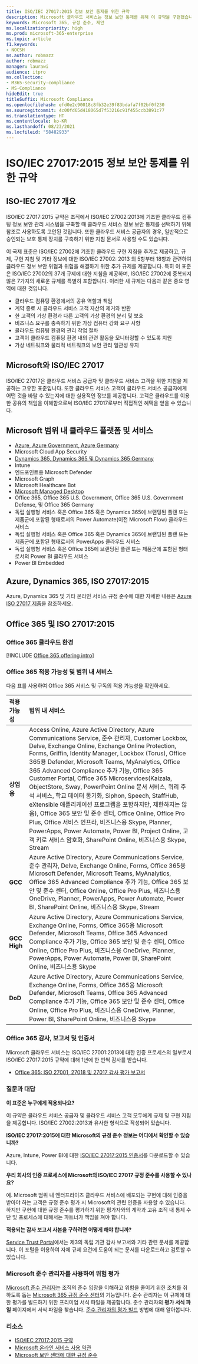 ```yaml
---
title: ISO/IEC 27017:2015 정보 보안 통제를 위한 규약
description: Microsoft 클라우드 서비스는 정보 보안 통제를 위해 이 규약을 구현했습니다.
keywords: Microsoft 365, 규정 준수, 제안
ms.localizationpriority: high
ms.prod: microsoft-365-enterprise
ms.topic: article
f1.keywords:
- NOCSH
ms.author: robmazz
author: robmazz
manager: laurawi
audience: itpro
ms.collection:
- M365-security-compliance
- MS-Compliance
hideEdit: true
titleSuffix: Microsoft Compliance
ms.openlocfilehash: efd0e2c90018c8fb32e39f83bdafa7f02bf0f230
ms.sourcegitcommit: 4c00fd65d418065d7f53216c91f455ccb3891c77
ms.translationtype: HT
ms.contentlocale: ko-KR
ms.lasthandoff: 08/23/2021
ms.locfileid: "58482933"
---
```

# <a name="isoiec-270172015-code-of-practice-for-information-security-controls"></a>ISO/IEC 27017:2015 정보 보안 통제를 위한 규약

## <a name="iso-iec-27017-overview"></a>ISO-IEC 27017 개요

ISO/IEC 27017:2015 규약은 조직에서 ISO/IEC 27002:2013에 기초한 클라우드 컴퓨팅 정보 보안 관리 시스템을 구축할 때 클라우드 서비스 정보 보안 통제를 선택하기 위해 참조로 사용하도록 고안된 것입니다. 또한 클라우드 서비스 공급자의 경우, 일반적으로 승인되는 보호 통제 장치를 구축하기 위한 지침 문서로 사용할 수도 있습니다.

이 국제 표준은 ISO/IEC 27002에 기초한 클라우드 구현 지침을 추가로 제공하고, 규제, 구현 지침 및 기타 정보에 대한 ISO/IEC 27002: 2013 의 5항부터 18항과 관련하여 클라우드 정보 보안 위협과 위험을 해결하기 위한 추가 규제를 제공합니다. 특히 이 표준은 ISO/IEC 27002의 37개 규제에 대한 지침을 제공하며, ISO/IEC 27002에 중복되지 않은 7가지의 새로운 규제를 특별히 포함합니다. 이러한 새 규제는 다음과 같은 중요 영역에 대한 것입니다.

- 클라우드 컴퓨팅 환경에서의 공유 역할과 책임
- 계약 종료 시 클라우드 서비스 고객 자산의 제거와 반환
- 한 고객의 가상 환경과 다른 고객의 가상 환경의 분리 및 보호
- 비즈니스 요구를 충족하기 위한 가상 컴퓨터 강화 요구 사항
- 클라우드 컴퓨팅 환경의 관리 작업 절차
- 고객이 클라우드 컴퓨팅 환경 내의 관련 활동을 모니터링할 수 있도록 지원
- 가상 네트워크와 물리적 네트워크의 보안 관리 일관성 유지

## <a name="microsoft-and-isoiec-27017"></a>Microsoft와 ISO/IEC 27017

ISO/IEC 27017은 클라우드 서비스 공급자 및 클라우드 서비스 고객을 위한 지침을 제공하는 고유한 표준입니다. 또한 클라우드 서비스 고객이 클라우드 서비스 공급자에게 어떤 것을 바랄 수 있는지에 대한 실용적인 정보를 제공합니다. 고객은 클라우드를 이용한 공유의 책임을 이해함으로써 ISO/IEC 27017로부터 직접적인 혜택을 얻을 수 있습니다.

## <a name="microsoft-in-scope-cloud-platforms--services"></a>Microsoft 범위 내 클라우드 플랫폼 및 서비스

- [Azure, Azure Government, Azure Germany](https://aka.ms/AzureCompliance)
- Microsoft Cloud App Security
- [Dynamics 365, Dynamics 365 및 Dynamics 365 Germany](https://aka.ms/d365-compliance-list)
- Intune
- 엔드포인트용 Microsoft Defender
- Microsoft Graph
- Microsoft Healthcare Bot
- [Microsoft Managed Desktop](/microsoft-365/managed-desktop/intro/compliance)
- Office 365, Office 365 U.S. Government, Office 365 U.S. Government Defense, 및 Office 365 Germany
- 독립 실행형 서비스 혹은 Office 365 혹은 Dynamics 365에 브랜딩된 플랜 또는 제품군에 포함된 형태로서의 Power Automate(이전 Microsoft Flow) 클라우드 서비스
- 독립 실행형 서비스 혹은 Office 365 혹은 Dynamics 365에 브랜딩된 플랜 또는 제품군에 포함된 형태로서의 PowerApps 클라우드 서비스
- 독립 실행형 서비스 혹은 Office 365에 브랜딩된 플랜 또는 제품군에 포함된 형태로서의 Power BI 클라우드 서비스
- Power BI Embedded

## <a name="azure-dynamics-365-and-iso-270172015"></a>Azure, Dynamics 365, ISO 27017:2015

Azure, Dynamics 365 및 기타 온라인 서비스 규정 준수에 대한 자세한 내용은 [Azure ISO 27017 제품](/azure/compliance/offerings/offering-iso-27017)을 참조하세요.

## <a name="office-365-and-iso-270172015"></a>Office 365 및 ISO 27017:2015

### <a name="office-365-cloud-environments"></a>Office 365 클라우드 환경

[!INCLUDE [Office 365 offering intro](../includes/o365-offering-introduction.md)]

### <a name="office-365-applicability-and-in-scope-services"></a>Office 365 적용 가능성 및 범위 내 서비스

다음 표를 사용하여 Office 365 서비스 및 구독의 적용 가능성을 확인하세요.

| **적용 가능성** | **범위 내 서비스** |
|:------------------|:----------------------|
| **상업용** | Access Online, Azure Active Directory, Azure Communications Service, 준수 관리자, Customer Lockbox, Delve, Exchange Online, Exchange Online Protection, Forms, Griffin, Identity Manager, Lockbox (Torus), Office 365용 Defender, Microsoft Teams, MyAnalytics, Office 365 Advanced Compliance 추가 기능, Office 365 Customer Portal, Office 365 Microservices(Kaizala, ObjectStore, Sway, PowerPoint Online 문서 서비스, 쿼리 주석 서비스, 학교 데이터 동기화, Siphon, Speech, StaffHub, eXtensible 애플리케이션 프로그램을 포함하지만, 제한하지는 않음), Office 365 보안 및 준수 센터, Office Online, Office Pro Plus, Office 서비스 인프라, 비즈니스용 Skype, Planner, PowerApps, Power Automate, Power BI, Project Online, 고객 키로 서비스 암호화, SharePoint Online, 비즈니스용 Skype, Stream |
| **GCC** | Azure Active Directory, Azure Communications Service, 준수 관리자, Delve, Exchange Online, Forms, Office 365용 Microsoft Defender, Microsoft Teams, MyAnalytics, Office 365 Advanced Compliance 추가 기능, Office 365 보안 및 준수 센터, Office Online, Office Pro Plus, 비즈니스용 OneDrive, Planner, PowerApps, Power Automate, Power BI, SharePoint Online, 비즈니스용 Skype, Stream |
| **GCC High** | Azure Active Directory, Azure Communications Service, Exchange Online, Forms, Office 365용 Microsoft Defender, Microsoft Teams, Office 365 Advanced Compliance 추가 기능, Office 365 보안 및 준수 센터, Office Online, Office Pro Plus, 비즈니스용 OneDrive, Planner, PowerApps, Power Automate, Power BI, SharePoint Online, 비즈니스용 Skype |
| **DoD** | Azure Active Directory, Azure Communications Service, Exchange Online, Forms, Office 365용 Microsoft Defender, Microsoft Teams, Office 365 Advanced Compliance 추가 기능, Office 365 보안 및 준수 센터, Office Online, Office Pro Plus, 비즈니스용 OneDrive, Planner, Power BI, SharePoint Online, 비즈니스용 Skype |

### <a name="office-365-audits-reports-and-certificates"></a>Office 365 감사, 보고서 및 인증서

Microsoft 클라우드 서비스는 ISO/IEC 27001:2013에 대한 인증 프로세스의 일부로서 ISO/IEC 27017:2015 규약에 대해 1년에 한 번씩 감사를 받습니다.

- [Office 365: ISO 27001, 27018 및 27017 감사 평가 보고서](https://aka.ms/o365isoreport)

### <a name="frequently-asked-questions"></a>질문과 대답

**이 표준은 누구에게 적용되나요?**

이 규약은 클라우드 서비스 공급자 및 클라우드 서비스 고객 모두에게 규제 및 구현 지침을 제공합니다. ISO/IEC 27002:2013과 유사한 형식으로 작성되어 있습니다.

**ISO/IEC 27017:2015에 대한 Microsoft의 규정 준수 정보는 어디에서 확인할 수 있습니까?**

Azure, Intune, Power BI에 대한 [ISO/IEC 27017:2015 인증서](https://aka.ms/azureiso27017)를 다운로드할 수 있습니다.

**우리 회사의 인증 프로세스에 Microsoft의 ISO/IEC 27017 규정 준수를 사용할 수 있나요?**

예. Microsoft 범위 내 엔터프라이즈 클라우드 서비스에 배포되는 구현에 대해 인증을 받아야 하는 고객은 규정 준수 평가 시 Microsoft의 관련 인증을 사용할 수 있습니다. 하지만 구현에 대한 규정 준수를 평가하기 위한 평가자와의 계약과 고유 조직 내 통제 수단 및 프로세스에 대해서는 파트너가 책임을 져야 합니다.

**적용되는 감사 보고서 사본을 구하려면 어떻게 해야 합니까?**

[Service Trust Portal](https://aka.ms/stphelp)에서는 제3의 독립 기관 감사 보고서와 기타 관련 문서를 제공합니다. 이 포털을 이용하여 자체 규제 요건에 도움이 되는 문서를 다운로드하고 검토할 수 있습니다.

### <a name="use-microsoft-compliance-manager-to-assess-your-risk"></a>Microsoft 준수 관리자를 사용하여 위험 평가

[Microsoft 준수 관리자](/microsoft-365/compliance/compliance-manager)는 조직의 준수 입장을 이해하고 위험을 줄이기 위한 조치를 취하도록 돕는 [Microsoft 365 규정 준수 센터](/microsoft-365/compliance/microsoft-365-compliance-center)의 기능입니다. 준수 관리자는 이 규제에 대한 평가를 빌드하기 위한 프리미엄 서식 파일을 제공합니다. 준수 관리자의 **평가 서식 파일** 페이지에서 서식 파일을 찾습니다. [준수 관리자의 평가 빌드](/microsoft-365/compliance/compliance-manager-assessments) 방법에 대해 알아봅니다.

### <a name="resources"></a>리소스

- [ISO/IEC 27017:2015 규약](https://www.iso.org/iso/iso_catalogue/catalogue_tc/catalogue_detail.htm?csnumber=43757)
- [Microsoft 온라인 서비스 사용 약관](https://aka.ms/Online-Services-Terms)
- [Microsoft 보안 센터에 대한 규정 준수](https://www.microsoft.com/trust-center/compliance/compliance-overview)
